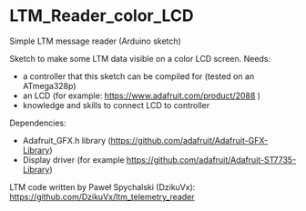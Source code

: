 # LTM_Reader_color_LCD
Simple LTM message reader (Arduino sketch)

Sketch to make some LTM data visible on a color LCD screen. Needs:
- a controller that this sketch can be compiled for (tested on an ATmega328p)
- an LCD (for example: https://www.adafruit.com/product/2088 )
- knowledge and skills to connect LCD to controller

Dependencies:
- Adafruit_GFX.h library (https://github.com/adafruit/Adafruit-GFX-Library)
- Display driver (for example https://github.com/adafruit/Adafruit-ST7735-Library)

LTM code written by Paweł Spychalski (DzikuVx): https://github.com/DzikuVx/ltm_telemetry_reader
